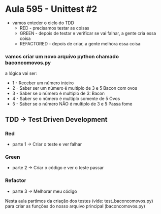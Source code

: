 # Aula 595 - Unittest #2
- vamos enteder o ciclo do TDD
    - RED - precisamos testar as coisas
    - GREEN - depois de testar e verificar se vai falhar, a gente cria essa coisa
    - REFACTORED - depois de criar, a gente melhora essa coisa

### vamos criar um novo arquivo python chamado baconcomovos.py
 a lógica vai ser:
- 1 - Receber um número inteiro
- 2 - Saber ser um número é multiplo de 3 e 5
    Bacon com ovos
- 3 - Saber se o número é multiplo de 3:
    Bacon
- 4 - Saber se o número é multiplo somente de 5
    Ovos
- 5 - Saber se o número NÃO é multiplo de 3 e 5
    Passa fome

## TDD -> Test Driven Development
### Red
- parte 1 -> Criar o teste e ver falhar

### Green
- parte 2 -> Criar o código e ver o teste passar

### Refactor
- parte 3 -> Melhorar meu código

Nesta aula partimos da criação dos testes (vide: test_baconcomovos.py) para criar as funções do nosso arquivo principal (baconcomovos.py)